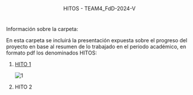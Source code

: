 <p align="center">
    HITOS - TEAM4_FdD-2024-V
</p>

#  <p align="center"> 

Información sobre la carpeta:

En esta carpeta se incluirá la presentación expuesta sobre el progreso del proyecto en base al resumen de lo trabajado en el periodo académico, en formato pdf los denominados HITOS: 
1. [HITO 1](https://github.com/Fx2048/Team_4_FdD/blob/main/FdD/Entregables/HITOS/HITO_1.pdf) </p>
   ![1](https://github.com/Fx2048/Team_4_FdD/assets/131219987/be5d9a0e-3476-41d0-9588-cccf547b0cf7)

3. HITO 2
